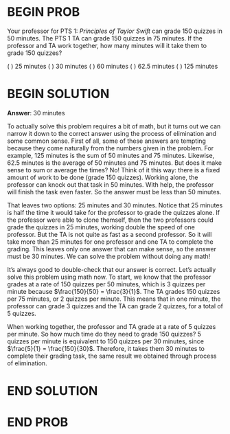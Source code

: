 # BEGIN PROB

Your professor for PTS 1: _Principles of Taylor Swift_ can grade 150 quizzes in 50 minutes. The PTS 1 TA can grade 150 quizzes in 75 minutes. If the professor and TA work together, how many minutes will it take them to grade 150 quizzes?

( ) 25 minutes
( ) 30 minutes
( ) 60 minutes
( ) 62.5 minutes
( ) 125 minutes

# BEGIN SOLUTION

**Answer**: 30 minutes

To actually solve this problem requires a bit of math, but it turns out we can narrow it down to the correct answer using the process of elimination and some common sense. First of all, some of these answers are tempting because they come naturally from the numbers given in the problem. For example, 125 minutes is the sum of 50 minutes and 75 minutes. Likewise, 62.5 minutes is the average of 50 minutes and 75 minutes. But does it make sense to sum or average the times? No! Think of it this way: there is a fixed amount of work to be done (grade 150 quizzes). Working alone, the professor can knock out that task in 50 minutes. With help, the professor will finish the task even faster. So the answer must be less than 50 minutes. 

That leaves two options: 25 minutes and 30 minutes. Notice that 25 minutes is half the time it would take for the professor to grade the quizzes alone. If the professor were able to clone themself, then the two professors could grade the quizzes in 25 minutes, working double the speed of one professor. But the TA is not quite as fast as a second professor. So it will take more than 25 minutes for one professor and one TA to complete the grading. This leaves only one answer that can make sense, so the answer must be 30 minutes. We can solve the problem without doing any math!

It’s always good to double-check that our answer is correct. Let’s actually solve this problem using math now. To start, we know that the professor grades at a rate of 150 quizzes per 50 minutes, which is 3 quizzes per minute because $\frac{150}{50} = \frac{3}{1}$. The TA grades 150 quizzes per 75 minutes, or 2 quizzes per minute. This means that in one minute, the professor can grade 3 quizzes and the TA can grade 2 quizzes, for a total of 5 quizzes. 

When working together, the professor and TA grade at a rate of 5 quizzes per minute. So how much time do they need to grade 150 quizzes? 5 quizzes per minute is equivalent to 150 quizzes per 30 minutes, since $\frac{5}{1} = \frac{150}{30}$. Therefore, it takes them 30 minutes to complete their grading task, the same result we obtained through process of elimination.

# END SOLUTION

# END PROB
